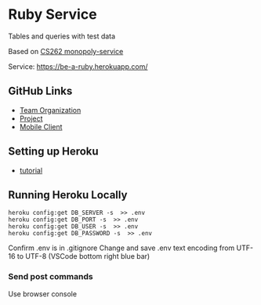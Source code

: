 # Ruby Service
Tables and queries with test data

Based on [CS262 monopoly-service](https://github.com/calvin-cs262-organization/monopoly-service) 

Service: https://be-a-ruby.herokuapp.com/

## GitHub Links
- [Team Organization](https://github.com/calvin-cs262-fall2022-teamA)
- [Project](https://github.com/calvin-cs262-fall2022-teamA/Ruby-Project)
- [Mobile Client](https://github.com/calvin-cs262-fall2022-teamA/Ruby-Client)

## Setting up Heroku
- [tutorial](https://devcenter.heroku.com/articles/getting-started-with-nodejs#set-up)

## Running Heroku Locally
```{bash}
heroku config:get DB_SERVER -s  >> .env
heroku config:get DB_PORT -s  >> .env
heroku config:get DB_USER -s  >> .env
heroku config:get DB_PASSWORD -s  >> .env
```
Confirm .env is in .gitignore
Change and save .env text encoding from UTF-16 to UTF-8 (VSCode bottom right blue bar)

### Send post commands
Use browser console